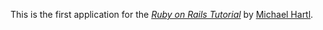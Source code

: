 This is the first application for the
[*Ruby on Rails Tutorial*](http://railstutorial.jp/)
by [Michael Hartl](http://michaelhartl.com/).

